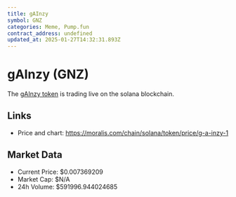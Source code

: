 ```yaml
---
title: gAInzy
symbol: GNZ
categories: Meme, Pump.fun
contract_address: undefined
updated_at: 2025-01-27T14:32:31.893Z
---
```


# gAInzy (GNZ)
The [gAInzy token](https://moralis.com/chain/solana/token/price/g-a-inzy-1) is trading live on the solana blockchain.

## Links
- Price and chart: https://moralis.com/chain/solana/token/price/g-a-inzy-1

## Market Data
- Current Price: $0.007369209
- Market Cap: $N/A
- 24h Volume: $591996.944024685
